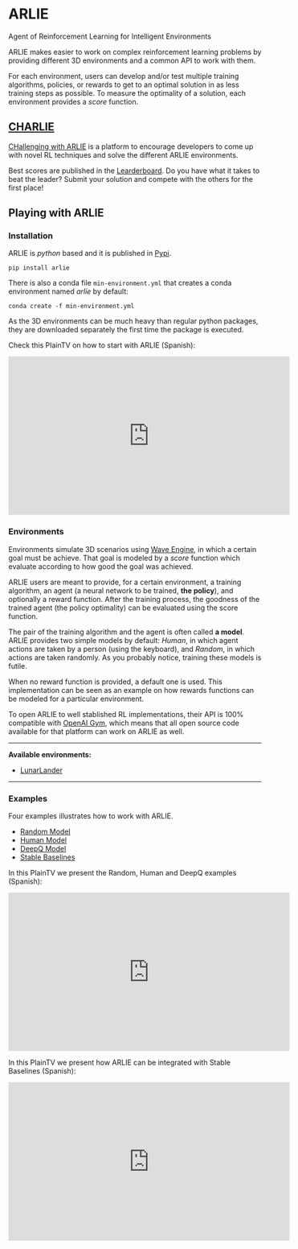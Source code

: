 # ARLIE

Agent of Reinforcement Learning for Intelligent Environments

ARLIE makes easier to work on complex reinforcement learning problems by providing different 3D environments and a common API to work with them.

For each environment, users can develop and/or test multiple training algorithms, policies, or rewards to get to an optimal solution in as less training steps as possible. To measure the optimality of a solution, each environment provides a _score_ function.

## [CHARLIE](http://charlie.plainconcepts.com/)

[CHallenging with ARLIE](http://charlie.plainconcepts.com/) is a platform to encourage developers to come up with novel RL techniques and solve the different ARLIE environments.

Best scores are published in the [Learderboard](http://charlie.plainconcepts.com/leaderboard). Do you have what it takes to beat the leader? Submit your solution and compete with the others for the first place!

## Playing with ARLIE

### Installation

ARLIE is _python_ based and it is published in [Pypi](https://pypi.org/project/arlie/).

`pip install arlie`

There is also a conda file `min-environment.yml` that creates a conda environment named _arlie_ by default:

`conda create -f min-environment.yml`

As the 3D environments can be much heavy than regular python packages, they are downloaded separately the first time the package is executed.

Check this PlainTV on how to start with ARLIE (Spanish):

<iframe width="560" height="315" src="https://www.youtube.com/embed/EH1dywTdybQ" frameborder="0" allow="accelerometer; autoplay; encrypted-media; gyroscope; picture-in-picture" allowfullscreen></iframe>

### Environments

Environments simulate 3D scenarios using [Wave Engine](https://waveengine.net/), in which a certain goal must be achieve. That goal is modeled by a _score_ function which evaluate according to how good the goal was achieved.

ARLIE users are meant to provide, for a certain environment, a training algorithm, an agent (a neural network to be trained, **the policy**), and optionally a reward function. After the training process, the goodness of the trained agent (the policy optimality) can be evaluated using the score function.

The pair of the training algorithm and the agent is often called __a model__. ARLIE provides two simple models by default: _Human_, in which agent actions are taken by a person (using the keyboard), and _Random_, in which actions are taken randomly. As you probably notice, training these models is futile.

When no reward function is provided, a default one is used. This implementation can be seen as an example on how rewards functions can be modeled for a particular environment.

To open ARLIE to well stablished RL implementations, their API is 100% compatible with [OpenAI Gym](https://gym.openai.com/), which means that all open source code available for that platform can work on ARLIE as well.

---
__Available environments:__

* [LunarLander](https://github.com/PlainConcepts/ARLIE/blob/master/wave/lunar_lander/README.md)

---

### Examples

Four examples illustrates how to work with ARLIE.

* [Random Model](https://github.com/PlainConcepts/ARLIE/tree/master/examples/random-model/Readme.md)
* [Human Model](https://github.com/PlainConcepts/ARLIE/tree/master/examples/human-model/Readme.md)
* [DeepQ Model](https://github.com/PlainConcepts/ARLIE/tree/master/examples/deepq-model/Readme.md)
* [Stable Baselines](https://github.com/PlainConcepts/ARLIE/blob/master/examples/stable-baselines/Readme.md)

In this PlainTV we present the Random, Human and DeepQ examples (Spanish):

<iframe width="560" height="315" src="https://www.youtube.com/embed/w4h0nTHOyMg" frameborder="0" allow="accelerometer; autoplay; encrypted-media; gyroscope; picture-in-picture" allowfullscreen></iframe>

In this PlainTV we present how ARLIE can be integrated with Stable Baselines (Spanish):

<iframe width="560" height="315" src="https://www.youtube.com/embed/y-wJFa_3WME" frameborder="0" allow="accelerometer; autoplay; encrypted-media; gyroscope; picture-in-picture" allowfullscreen></iframe>
